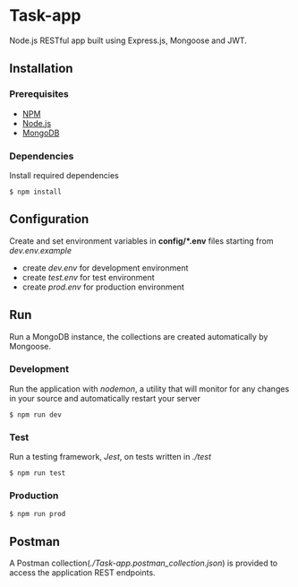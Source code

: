 # Task-app

Node.js RESTful app built using Express.js, Mongoose and JWT.

## Installation

### Prerequisites

- [NPM](https://www.npmjs.com)
- [Node.js](https://nodejs.org)
- [MongoDB](https://www.mongodb.com)

### Dependencies
Install required dependencies

    $ npm install

## Configuration

Create and set environment variables in **config/*.env** files starting from *dev.env.example*
- create *dev.env* for development environment
- create *test.env* for test environment
- create *prod.env* for production environment

## Run

Run a MongoDB instance, the collections are created automatically by Mongoose.

### Development

Run the application with *nodemon*, a utility that will monitor for any changes in your source and automatically restart your server

    $ npm run dev

### Test
Run a testing framework, *Jest*, on tests written in *./test*

    $ npm run test

### Production

    $ npm run prod

## Postman

A Postman collection(*./Task-app.postman_collection.json*) is provided to access the application REST endpoints.

